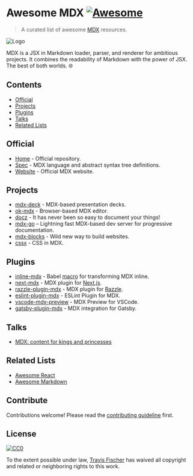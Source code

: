 # Awesome MDX [![Awesome](https://awesome.re/badge.svg)](https://awesome.re)

> A curated list of awesome [MDX](https://github.com/mdx-js/mdx) resources.

![Logo](./.github/repo.png)

MDX is a JSX in Markdown loader, parser, and renderer for ambitious projects. It combines the readability of Markdown with the power of JSX. The best of both worlds. 🌐


## Contents

- [Official](#official)
- [Projects](#projects)
- [Plugins](#plugins)
- [Talks](#talks)
- [Related Lists](#related-lists)


## Official

- [Home](https://github.com/mdx-js/mdx) - Official repository.
- [Spec](https://github.com/mdx-js/specification) - MDX language and abstract syntax tree definitions.
- [Website](https://mdxjs.com) - Official MDX website.


## Projects

- [mdx-deck](https://github.com/jxnblk/mdx-deck) - MDX-based presentation decks.
- [ok-mdx](https://github.com/jxnblk/ok-mdx) - Browser-based MDX editor.
- [docz](https://github.com/pedronauck/docz) - It has never been so easy to document your things!
- [mdx-go](https://github.com/jxnblk/mdx-go) – Lightning fast MDX-based dev server for progressive documentation.
- [mdx-blocks](https://github.com/jxnblk/mdx-blocks) - Wild new way to build websites.
- [cssx](https://github.com/SaraVieira/cssx) - CSS in MDX.


## Plugins

- [inline-mdx](https://github.com/hamlim/inline-mdx.macro) - Babel [macro](https://github.com/kentcdodds/babel-plugin-macros) for transforming MDX inline.
- [next-mdx](https://github.com/vercel/next.js/tree/canary/packages/next-mdx) - MDX plugin for [Next.js](https://github.com/vercel/next.js).
- [razzle-plugin-mdx](https://github.com/jaredpalmer/razzle/tree/master/packages/razzle-plugin-mdx) - MDX plugin for [Razzle](https://github.com/jaredpalmer/razzle).
- [eslint-plugin-mdx](https://github.com/azz/eslint-plugin-mdx) - ESLint Plugin for MDX.
- [vscode-mdx-preview](https://github.com/xyc/vscode-mdx-preview) - MDX Preview for VSCode.
- [gatsby-plugin-mdx](https://www.gatsbyjs.org/packages/gatsby-plugin-mdx) - MDX integration for Gatsby.

## Talks

- [MDX: content for kings and princesses](https://github.com/DeveloperMode/mdx-fairy-tale)

## Related Lists

- [Awesome React](https://github.com/enaqx/awesome-react)
- [Awesome Markdown](https://github.com/BubuAnabelas/awesome-markdown)


## Contribute

Contributions welcome! Please read the [contributing guideline](contributing.md) first.


## License

[![CC0](http://mirrors.creativecommons.org/presskit/buttons/88x31/svg/cc-zero.svg)](http://creativecommons.org/publicdomain/zero/1.0)

To the extent possible under law, [Travis Fischer](https://github.com/transitive-bullshit) has waived all copyright and related or neighboring rights to this work.
